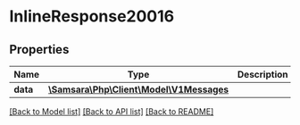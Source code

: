 # InlineResponse20016

## Properties
Name | Type | Description | Notes
------------ | ------------- | ------------- | -------------
**data** | [**\Samsara\Php\Client\Model\V1Messages**](V1Messages.md) |  | [optional] 

[[Back to Model list]](../../README.md#documentation-for-models) [[Back to API list]](../../README.md#documentation-for-api-endpoints) [[Back to README]](../../README.md)

